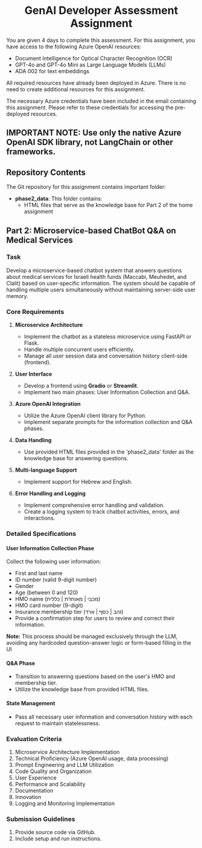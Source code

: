 <h1 align="center">GenAI Developer Assessment Assignment</h1>


You are given 4 days to complete this assessment. For this assignment, you have access to the following Azure OpenAI resources:

- Document Intelligence for Optical Character Recognition (OCR)
- GPT-4o and GPT-4o Mini as Large Language Models (LLMs)
- ADA 002 for text embeddings

All required resources have already been deployed in Azure. There is no need to create additional resources for this assignment.

The necessary Azure credentials have been included in the email containing this assignment. Please refer to these credentials for accessing the pre-deployed resources.

## **IMPORTANT NOTE:** Use only the native Azure OpenAI SDK library, not LangChain or other frameworks.


## Repository Contents

The Git repository for this assignment contains important folder:

- **phase2_data**: This folder contains:
  - HTML files that serve as the knowledge base for Part 2 of the home assignment

## Part 2: Microservice-based ChatBot Q&A on Medical Services


### Task
Develop a microservice-based chatbot system that answers questions about medical services for Israeli health funds (Maccabi, Meuhedet, and Clalit) based on user-specific information. The system should be capable of handling multiple users simultaneously without maintaining server-side user memory.

### Core Requirements

1. **Microservice Architecture**
   - Implement the chatbot as a stateless microservice using FastAPI or Flask.
   - Handle multiple concurrent users efficiently.
   - Manage all user session data and conversation history client-side (frontend).

2. **User Interface**
   - Develop a frontend using **Gradio** or **Streamlit**.
   - Implement two main phases: User Information Collection and Q&A.

3. **Azure OpenAI Integration**
   - Utilize the Azure OpenAI client library for Python.
   - Implement separate prompts for the information collection and Q&A phases.

4. **Data Handling**
   - Use provided HTML files provided in the 'phase2_data' folder as the knowledge base for answering questions.

5. **Multi-language Support**
   - Implement support for Hebrew and English. 

6. **Error Handling and Logging**
   - Implement comprehensive error handling and validation.
   - Create a logging system to track chatbot activities, errors, and interactions.

### Detailed Specifications

#### User Information Collection Phase
Collect the following user information:
- First and last name
- ID number (valid 9-digit number)
- Gender
- Age (between 0 and 120)
- HMO name (מכבי | מאוחדת | כללית)
- HMO card number (9-digit)
- Insurance membership tier (זהב | כסף | ארד)
- Provide a confirmation step for users to review and correct their information.

**Note:** This process should be managed exclusively through the LLM, avoiding any hardcoded question-answer logic or form-based filling in the UI


#### Q&A Phase
- Transition to answering questions based on the user's HMO and membership tier.
- Utilize the knowledge base from provided HTML files.

#### State Management
- Pass all necessary user information and conversation history with each request to maintain statelessness.

### Evaluation Criteria

1. Microservice Architecture Implementation
2. Technical Proficiency (Azure OpenAI usage, data processing)
3. Prompt Engineering and LLM Utilization
4. Code Quality and Organization
5. User Experience
6. Performance and Scalability
7. Documentation
8. Innovation
9. Logging and Monitoring Implementation

### Submission Guidelines
1. Provide source code via GitHub.
2. Include setup and run instructions.

